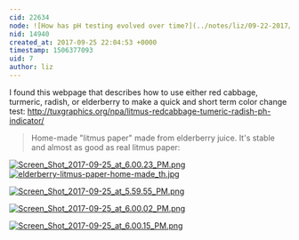 ```yaml
---
cid: 22634
node: ![How has pH testing evolved over time?](../notes/liz/09-22-2017/how-has-ph-testing-evolved-over-time)
nid: 14940
created_at: 2017-09-25 22:04:53 +0000
timestamp: 1506377093
uid: 7
author: liz
---
```


I found this webpage that describes how to use either red cabbage, turmeric, radish, or elderberry to make a quick and short term color change test: http://tuxgraphics.org/npa/litmus-redcabbage-tumeric-radish-ph-indicator/

>Home-made "litmus paper" made from elderberry juice. It's stable and almost as good as real litmus paper:

[![Screen_Shot_2017-09-25_at_6.00.23_PM.png](https://publiclab.org/system/images/photos/000/021/762/large/Screen_Shot_2017-09-25_at_6.00.23_PM.png)](https://publiclab.org/system/images/photos/000/021/762/original/Screen_Shot_2017-09-25_at_6.00.23_PM.png)
[![elderberry-litmus-paper-home-made_th.jpg](https://publiclab.org/system/images/photos/000/021/763/large/elderberry-litmus-paper-home-made_th.jpg)](https://publiclab.org/system/images/photos/000/021/763/large/elderberry-litmus-paper-home-made_th.jpg)



[![Screen_Shot_2017-09-25_at_5.59.55_PM.png](https://publiclab.org/system/images/photos/000/021/759/large/Screen_Shot_2017-09-25_at_5.59.55_PM.png)](https://publiclab.org/system/images/photos/000/021/759/original/Screen_Shot_2017-09-25_at_5.59.55_PM.png)

[![Screen_Shot_2017-09-25_at_6.00.02_PM.png](https://publiclab.org/system/images/photos/000/021/760/large/Screen_Shot_2017-09-25_at_6.00.02_PM.png)](https://publiclab.org/system/images/photos/000/021/760/original/Screen_Shot_2017-09-25_at_6.00.02_PM.png)


[![Screen_Shot_2017-09-25_at_6.00.15_PM.png](https://publiclab.org/system/images/photos/000/021/761/large/Screen_Shot_2017-09-25_at_6.00.15_PM.png)](https://publiclab.org/system/images/photos/000/021/761/original/Screen_Shot_2017-09-25_at_6.00.15_PM.png)